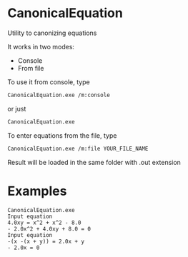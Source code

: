 # CanonicalEquation
Utility to canonizing equations

It works in two modes:
* Console
* From file

To use it from console, type
``` sh
CanonicalEquation.exe /m:console
```
or just
``` sh
CanonicalEquation.exe
```
To enter equations from the file, type
```sh
CanonicalEquation.exe /m:file YOUR_FILE_NAME
```
Result will be loaded in the same folder with .out extension

# Examples
```
CanonicalEquation.exe
Input equation
4.0xy = x^2 + x^2 - 8.0
- 2.0x^2 + 4.0xy + 8.0 = 0
Input equation
-(x -(x + y)) = 2.0x + y
- 2.0x = 0
```
